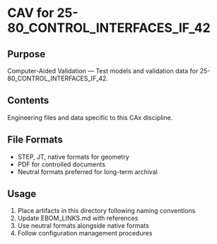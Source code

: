 # CAV for 25-80_CONTROL_INTERFACES_IF_42

## Purpose
Computer-Aided Validation — Test models and validation data for 25-80_CONTROL_INTERFACES_IF_42.

## Contents
Engineering files and data specific to this CAx discipline.

## File Formats
- STEP, JT, native formats for geometry
- PDF for controlled documents
- Neutral formats preferred for long-term archival

## Usage
1. Place artifacts in this directory following naming conventions
2. Update EBOM_LINKS.md with references
3. Use neutral formats alongside native formats
4. Follow configuration management procedures
